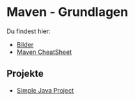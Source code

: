 # Maven - Grundlagen

Du findest hier:
- [Bilder](docs/pics.md)
- [Maven CheatSheet](docs/cheatsheet.md)

## Projekte

- [Simple Java Project](simple-java-project)